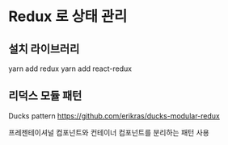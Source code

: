# Redux 로 상태 관리

## 설치 라이브러리

yarn add redux
yarn add react-redux

## 리덕스 모듈 패턴

Ducks pattern
https://github.com/erikras/ducks-modular-redux

프레젠테이셔널 컴포넌트와 컨테이너 컴포넌트를 분리하는 패턴 사용
